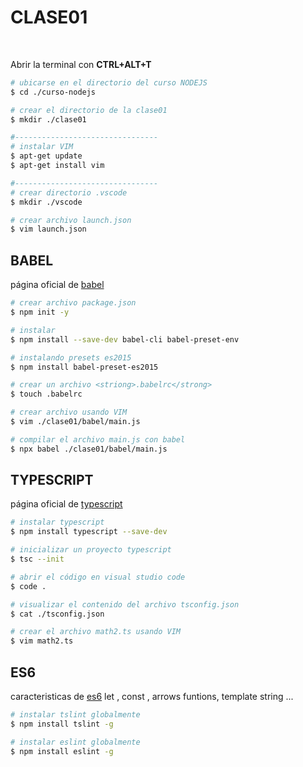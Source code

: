 # CLASE01
<br>

Abrir la terminal con <strong>CTRL+ALT+T</strong>

```sh
# ubicarse en el directorio del curso NODEJS
$ cd ./curso-nodejs

# crear el directorio de la clase01
$ mkdir ./clase01

#--------------------------------
# instalar VIM
$ apt-get update
$ apt-get install vim

#--------------------------------
# crear directorio .vscode
$ mkdir ./vscode

# crear archivo launch.json
$ vim launch.json
```

## BABEL

página oficial de [babel](https://babeljs.io)

```sh
# crear archivo package.json
$ npm init -y

# instalar
$ npm install --save-dev babel-cli babel-preset-env

# instalando presets es2015
$ npm install babel-preset-es2015

# crear un archivo <striong>.babelrc</strong>
$ touch .babelrc

# crear archivo usando VIM
$ vim ./clase01/babel/main.js

# compilar el archivo main.js con babel
$ npx babel ./clase01/babel/main.js

```

## TYPESCRIPT
página oficial de [typescript](https://www.typescriptlang.org)

``` sh
# instalar typescript
$ npm install typescript --save-dev

# inicializar un proyecto typescript
$ tsc --init

# abrir el código en visual studio code
$ code .

# visualizar el contenido del archivo tsconfig.json
$ cat ./tsconfig.json

# crear el archivo math2.ts usando VIM
$ vim math2.ts
```

## ES6
caracteristicas de [es6](http://es6-features.org)
let , const , arrows funtions, template string ...
``` sh
# instalar tslint globalmente
$ npm install tslint -g

# instalar eslint globalmente
$ npm install eslint -g
```